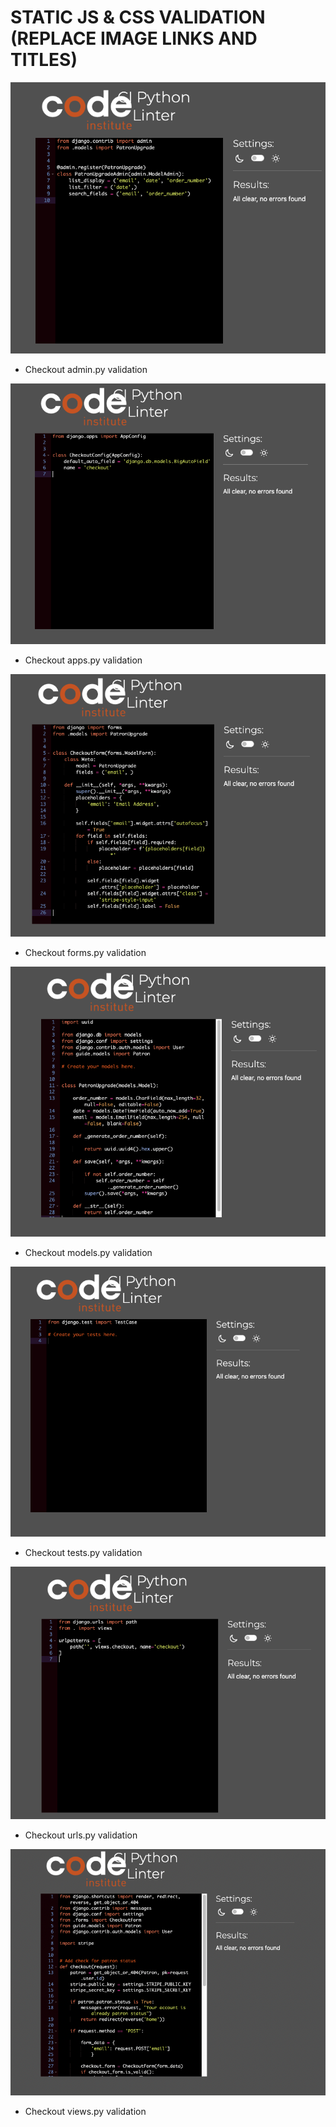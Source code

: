 # STATIC JS & CSS VALIDATION (REPLACE IMAGE LINKS AND TITLES)

![Checkout admin.py validation](/documentation/testing/testing_images/testing-checkout-admin.png)
- Checkout admin.py validation

![Checkout apps.py validation](/documentation/testing/testing_images/testing-checkout-apps.png)
- Checkout apps.py validation

![Checkout forms.py validation](/documentation/testing/testing_images/testing-checkout-forms.png)
- Checkout forms.py validation

![Checkout models.py validation](/documentation/testing/testing_images/testing-checkout-models.png)
- Checkout models.py validation

![Checkout tests.py validation](/documentation/testing/testing_images/testing-checkout-tests.png)
- Checkout tests.py validation

![Checkout urls.py validation](/documentation/testing/testing_images/testing-checkout-urls.png)
- Checkout urls.py validation

![Checkout views.py validation](/documentation/testing/testing_images/testing-checkout-views.png)
- Checkout views.py validation